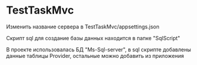 # TestTaskMvc

Изменить название сервера в TestTaskMvc/appsettings.json

Скрипт sql для создание базы данных находится в папке "SqlScript"

В проекте использовалась БД "Ms-Sql-server", в sql скрипте добавлены данные таблицы Provider, остальные можно добавить из приложения
